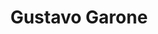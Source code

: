 ---
title: "Gustavo Garone"
url: /ciudad-autonoma-de-buenos-aires/gustavo-garone/
shop: peluquería
---